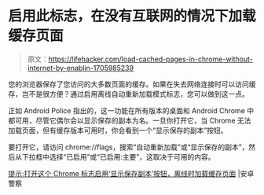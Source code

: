 # 启用此标志，在没有互联网的情况下加载缓存页面

> 原文：<https://lifehacker.com/load-cached-pages-in-chrome-without-internet-by-enablin-1705985239>

您的浏览器保存了您访问的大多数页面的缓存。如果在失去网络连接时可以访问缓存，岂不是很方便？通过启用离线自动重新加载模式标志，您可以做到这一点。



正如 Android Police 指出的，这一功能在所有版本的桌面和 Android Chrome 中都可用，尽管它偶尔会以显示保存的副本为名。一旦你打开它，当 Chrome 无法加载页面，但有缓存版本可用时，你会看到一个“显示保存的副本”按钮。

要打开它，请访问 chrome://flags，搜索“自动重新加载”或“显示保存的副本”，然后从下拉框中选择“已启用”或“已启用:主要”，这取决于可用的内容。

[提示:打开这个 Chrome 标志启用‘显示保存副本’按钮，离线时加载缓存页面](http://www.androidpolice.com/2015/05/20/tip-turn-on-this-chrome-dev-flag-to-enable-show-saved-copy-button-and-load-cached-pages-when-offline/) |安卓警察